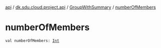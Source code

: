 [api](../../index.md) / [dk.sdu.cloud.project.api](../index.md) / [GroupWithSummary](index.md) / [numberOfMembers](./number-of-members.md)

# numberOfMembers

`val numberOfMembers: `[`Int`](https://kotlinlang.org/api/latest/jvm/stdlib/kotlin/-int/index.html)